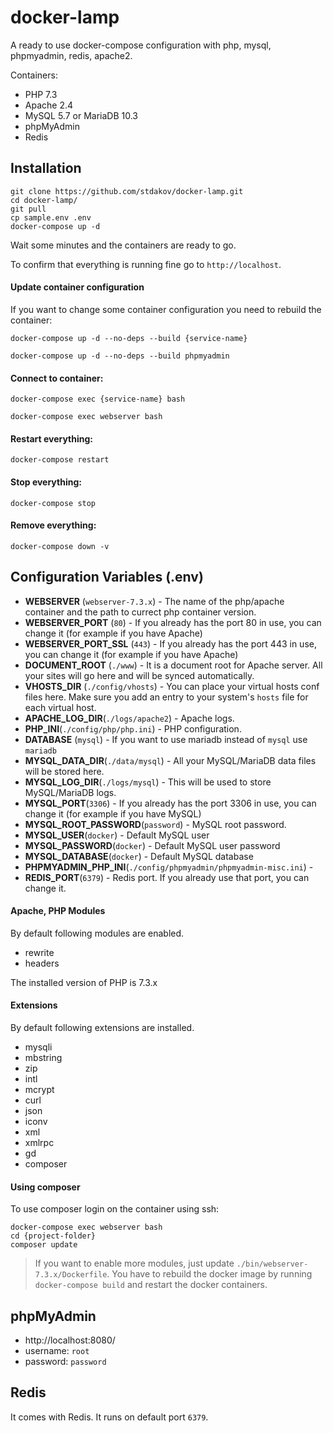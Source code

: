 # docker-lamp

A ready to use docker-compose configuration with php, mysql, phpmyadmin, redis, apache2.

Containers:

- PHP 7.3
- Apache 2.4
- MySQL 5.7 or MariaDB 10.3
- phpMyAdmin
- Redis

## Installation

```shell
git clone https://github.com/stdakov/docker-lamp.git
cd docker-lamp/
git pull
cp sample.env .env
docker-compose up -d
```

Wait some minutes and the containers are ready to go.

To confirm that everything is running fine go to `http://localhost`.

#### Update container configuration

If you want to change some container configuration you need to rebuild the container:

```shell
docker-compose up -d --no-deps --build {service-name}
```

```shell
docker-compose up -d --no-deps --build phpmyadmin
```

#### Connect to container:

```shell
docker-compose exec {service-name} bash
```

```shell
docker-compose exec webserver bash
```

#### Restart everything:

```shell
docker-compose restart
```

#### Stop everything:

```shell
docker-compose stop
```

#### Remove everything:

```shell
docker-compose down -v
```

## Configuration Variables (.env)

- **WEBSERVER** (`webserver-7.3.x`) - The name of the php/apache container and the path to currect php container version.
- **WEBSERVER_PORT** (`80`) - If you already has the port 80 in use, you can change it (for example if you have Apache)
- **WEBSERVER_PORT_SSL** (`443`) - If you already has the port 443 in use, you can change it (for example if you have Apache)
- **DOCUMENT_ROOT** (`./www`) - It is a document root for Apache server. All your sites will go here and will be synced automatically.
- **VHOSTS_DIR** (`./config/vhosts`) - You can place your virtual hosts conf files here. Make sure you add an entry to your system's `hosts` file for each virtual host.
- **APACHE_LOG_DIR**(`./logs/apache2`) - Apache logs.
- **PHP_INI**(`./config/php/php.ini`) - PHP configuration.
- **DATABASE** (`mysql`) - If you want to use mariadb instead of `mysql` use `mariadb`
- **MYSQL_DATA_DIR**(`./data/mysql`) - All your MySQL/MariaDB data files will be stored here.
- **MYSQL_LOG_DIR**(`./logs/mysql`) - This will be used to store MySQL/MariaDB logs.
- **MYSQL_PORT**(`3306`) - If you already has the port 3306 in use, you can change it (for example if you have MySQL)
- **MYSQL_ROOT_PASSWORD**(`password`) - MySQL root password.
- **MYSQL_USER**(`docker`) - Default MySQL user
- **MYSQL_PASSWORD**(`docker`) - Default MySQL user password
- **MYSQL_DATABASE**(`docker`) - Default MySQL database
- **PHPMYADMIN_PHP_INI**(`./config/phpmyadmin/phpmyadmin-misc.ini`) -
- **REDIS_PORT**(`6379`) - Redis port. If you already use that port, you can change it.

#### Apache, PHP Modules

By default following modules are enabled.

- rewrite
- headers

The installed version of PHP is 7.3.x

#### Extensions

By default following extensions are installed.

- mysqli
- mbstring
- zip
- intl
- mcrypt
- curl
- json
- iconv
- xml
- xmlrpc
- gd
- composer

#### Using composer

To use composer login on the container using ssh:

```shell
docker-compose exec webserver bash
cd {project-folder}
composer update
```

> If you want to enable more modules, just update `./bin/webserver-7.3.x/Dockerfile`.
> You have to rebuild the docker image by running `docker-compose build` and restart the docker containers.

## phpMyAdmin

- http://localhost:8080/
- username: `root`
- password: `password`

## Redis

It comes with Redis. It runs on default port `6379`.
